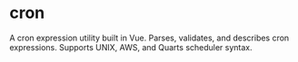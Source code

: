 # cron

A cron expression utility built in Vue. Parses, validates, and describes cron expressions. Supports UNIX, AWS, and Quarts scheduler syntax.